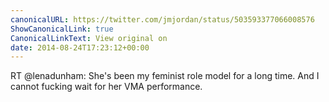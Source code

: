 ```yaml
---
canonicalURL: https://twitter.com/jmjordan/status/503593377066008576
ShowCanonicalLink: true
CanonicalLinkText: View original on
date: 2014-08-24T17:23:12+00:00
---
```

RT @lenadunham: She's been my feminist role model for a long time. And I cannot fucking wait for her VMA performance.